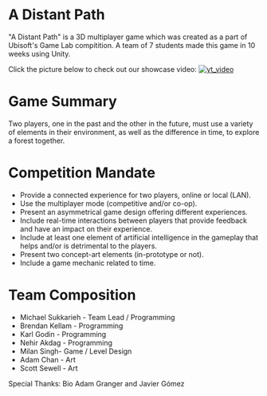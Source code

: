# A Distant Path

"A Distant Path" is a 3D multiplayer game which was created as a part of Ubisoft's Game Lab compitition. A team of 7 students made this game in 10 weeks using Unity.

Click the picture below to check out our showcase video:
[![yt_video](http://img.youtube.com/vi/7KksyBKxtsg/0.jpg)](http://www.youtube.com/watch?v=7KksyBKxtsg "A Distant Path")

# Game Summary

Two players, one in the past and the other in the future, must use a variety of elements in their environment, as well as the difference in time, to explore a forest together.

# Competition Mandate

- Provide a connected experience for two players, online or local (LAN).
- Use the multiplayer mode (competitive and/or co-op).
- Present an asymmetrical game design offering different experiences.
- Include real-time interactions between players that provide feedback and have an impact on their experience.
- Include at least one element of artificial intelligence in the gameplay that helps and/or is detrimental to the players.
- Present two concept-art elements (in-prototype or not).
- Include a game mechanic related to time.

# Team Composition
- Michael Sukkarieh -  Team Lead / Programming
- Brendan Kellam - Programming
- Karl Godin - Programming
- Nehir Akdag - Programming
- Milan Singh- Game / Level Design
- Adam Chan - Art 
- Scott Sewell - Art 

Special Thanks:
Bio Adam Granger and Javier Gómez 
